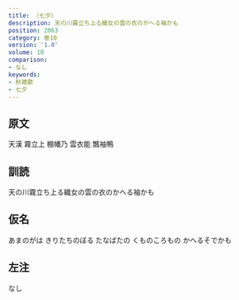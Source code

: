 ```yaml
---
title: （七夕）
description: 天の川霧立ち上る織女の雲の衣のかへる袖かも
position: 2063
category: 巻10
version: '1.0'
volume: 10
comparison:
- なし
keywords:
- 秋雑歌
- 七夕
---
```


## 原文

天漢 霧立上 棚幡乃 雲衣能 飄袖鴨

## 訓読

天の川霧立ち上る織女の雲の衣のかへる袖かも

## 仮名

あまのがは きりたちのぼる たなばたの くものころもの かへるそでかも

## 左注

なし
